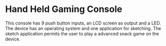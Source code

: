 # Hand Held Gaming Console
This console  has  9 push button inputs, an LCD screen as output and a LED. The device has an operating system and one application for sketching. The sketch application permits the user to play a advanced snack game on the device. 